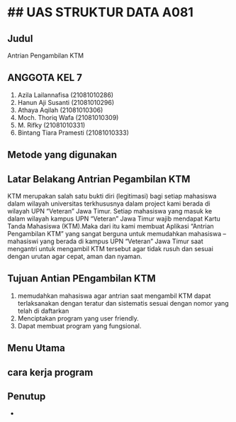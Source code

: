 # ## UAS STRUKTUR DATA A081

## Judul

Antrian Pengambilan KTM

## ANGGOTA KEL 7
1. Azila Lailannafisa           (21081010286)
2. Hanun Aji Susanti            (21081010296)
3. Athaya Aqilah                (21081010306)
4. Moch. Thoriq Wafa            (21081010309)
5. M. Rifky                     (21081010331)
6. Bintang Tiara Pramesti       (21081010333)

## Metode yang digunakan


## Latar Belakang Antrian Pegambilan KTM
KTM merupakan salah satu bukti diri (legitimasi) bagi setiap mahasiswa dalam wilayah universitas terkhususnya dalam project kami berada di wilayah UPN “Veteran” Jawa Timur. Setiap mahasiswa yang masuk ke dalam wilayah kampus UPN “Veteran” Jawa Timur wajib mendapat Kartu Tanda Mahasiswa (KTM).Maka dari itu kami membuat Aplikasi “Antrian Pengambilan KTM” yang sangat berguna untuk memudahkan mahasiswa – mahasiswi yang berada di kampus UPN “Veteran” Jawa Timur saat mengantri untuk mengambil KTM tersebut agar tidak rusuh dan sesuai dengan urutan agar cepat, aman dan nyaman.


## Tujuan Antian PEngambilan KTM
1. memudahkan mahasiswa agar antrian saat mengambil KTM dapat terlaksanakan dengan teratur dan sistematis sesuai dengan nomor yang telah di daftarkan
2. Menciptakan program yang user friendly.
3. Dapat membuat program yang fungsional.

## Menu Utama

## cara kerja program





## Penutup

-
